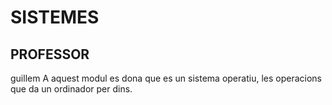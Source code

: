 # SISTEMES
## PROFESSOR
guillem
A aquest modul es dona que es un sistema operatiu, les operacions que da un ordinador per dins.
